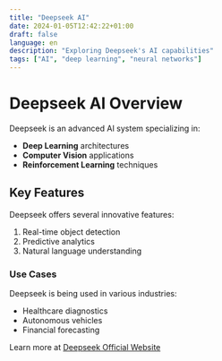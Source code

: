```yaml
---
title: "Deepseek AI"
date: 2024-01-05T12:42:22+01:00
draft: false
language: en
description: "Exploring Deepseek's AI capabilities"
tags: ["AI", "deep learning", "neural networks"]
---
```


# Deepseek AI Overview

Deepseek is an advanced AI system specializing in:

- **Deep Learning** architectures
- **Computer Vision** applications
- **Reinforcement Learning** techniques

## Key Features

Deepseek offers several innovative features:
1. Real-time object detection
2. Predictive analytics
3. Natural language understanding

### Use Cases

Deepseek is being used in various industries:
* Healthcare diagnostics
* Autonomous vehicles
* Financial forecasting

Learn more at [Deepseek Official Website](https://deepseek.ai)
